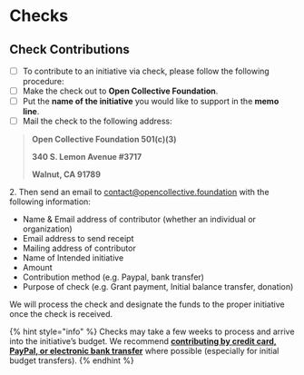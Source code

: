 # Checks



## Check Contributions

* [ ] To contribute to an initiative via check, please follow the following procedure:
* [ ] Make the check out to **Open Collective Foundation**.
* [ ] Put the **name of the initiative** you would like to support in the **memo line**.
* [ ] Mail the check to the following address:

> **Open Collective Foundation 501(c)(3)**
>
> **340 S. Lemon Avenue #3717**
>
> **Walnut, CA 91789**

2\. Then send an email to [contact@opencollective.foundation](mailto:contact@opencollective.foundation) with the following information:

* Name & Email address of contributor (whether an individual or organization)
* Email address to send receipt
* Mailing address of contributor
* Name of Intended initiative
* Amount
* Contribution method (e.g. Paypal, bank transfer)
* Purpose of check (e.g. Grant payment, Initial balance transfer, donation)

We will process the check and designate the funds to the proper initiative once the check is received.

{% hint style="info" %}
Checks may take a few weeks to process and arrive into the initiative’s budget. We recommend [**contributing by credit card, PayPal, or electronic bank transfer**](https://docs.opencollective.foundation/how-it-works/financial-contributions#credit-card-paypal-or-bank-transfer-contributions) where possible (especially for initial budget transfers).
{% endhint %}
